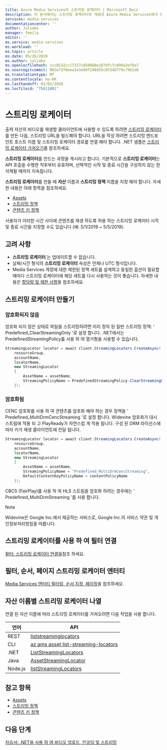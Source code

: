 ```yaml
---
title: Azure Media Services의 스트리밍 로케이터 | Microsoft Docs
description: 이 문서에서는 스트리밍 로케이터의 개념과 Azure Media Services에서 이러한 로케이터를 사용하는 방법을 설명합니다.
services: media-services
documentationcenter: ''
author: Juliako
manager: femila
editor: ''
ms.service: media-services
ms.workload: ''
ms.topic: article
ms.date: 05/26/2019
ms.author: juliako
ms.openlocfilehash: 1cc0132cc17217c858060e107dfcfc090a3ef8a7
ms.sourcegitcommit: 003e73f8eea1e3e9df248d55c65348779c79b1d6
ms.translationtype: MT
ms.contentlocale: ko-KR
ms.lasthandoff: 01/02/2020
ms.locfileid: "75611001"
---
```

# <a name="streaming-locators"></a>스트리밍 로케이터

출력 자산의 비디오를 재생할 클라이언트에 사용할 수 있도록 하려면 [스트리밍 로케이터](https://docs.microsoft.com/rest/api/media/streaminglocators)를 만든 다음, 스트리밍 URL을 빌드해야 합니다. URL을 작성 하려면 스트리밍 엔드포인트 호스트 이름 및 스트리밍 로케이터 경로를 연결 해야 합니다. .NET 샘플은 [스트리밍 로케이터 가져오기](stream-files-tutorial-with-api.md#get-a-streaming-locator)를 참조하세요.

**스트리밍 로케이터**를 만드는 과정을 게시라고 합니다. 기본적으로 **스트리밍 로케이터**는 API 호출을 수행한 직후부터 유효하며, 선택적인 시작 및 종료 시간을 구성하지 않는 한 삭제될 때까지 지속됩니다. 

**스트리밍 로케이터**를 만들 때 **자산** 이름과 **스트리밍 정책** 이름을 지정 해야 합니다. 자세한 내용은 아래 항목을 참조하세요.

* [Assets](assets-concept.md)
* [스트리밍 정책](streaming-policy-concept.md)
* [콘텐츠 키 정책](content-key-policy-concept.md)

사용자가 이러한 시간 사이에 콘텐츠를 재생 하도록 허용 하는 스트리밍 로케이터 시작 및 종료 시간을 지정할 수도 있습니다 (예: 5/1/2019 ~ 5/5/2019).  

## <a name="considerations"></a>고려 사항

* **스트리밍 로케이터** 는 업데이트할 수 없습니다. 
* 날짜/시간 형식의 **스트리밍 로케이터** 속성은 언제나 UTC 형식입니다.
* Media Services 계정에 대한 제한된 정책 세트를 설계하고 동일한 옵션이 필요할 때마다 스트리밍 로케이터에 해당 세트를 다시 사용하는 것이 좋습니다. 자세한 내용은 [할당량 및 제한 사항](limits-quotas-constraints.md)을 참조하세요.

## <a name="create-streaming-locators"></a>스트리밍 로케이터 만들기  

### <a name="not-encrypted"></a>암호화되지 않음

암호화 되지 않은 상태로 파일을 스트리밍하려면 미리 정의 된 일반 스트리밍 정책: ' Predefined_ClearStreamingOnly '로 설정 합니다. .NET에서는 PredefinedStreamingPolicy를 사용 하 여 열거형을 사용할 수 있습니다.

```csharp
StreamingLocator locator = await client.StreamingLocators.CreateAsync(
    resourceGroup,
    accountName,
    locatorName,
    new StreamingLocator
    {
        AssetName = assetName,
        StreamingPolicyName = PredefinedStreamingPolicy.ClearStreamingOnly
    });
```

### <a name="encrypted"></a>암호화됨 

CENC 암호화를 사용 하 여 콘텐츠를 암호화 해야 하는 경우 정책을 ' Predefined_MultiDrmCencStreaming '로 설정 합니다. Widevine 암호화가 대시 스트림에 적용 되 고 PlayReady가 자연스럽 게 적용 됩니다. 구성 된 DRM 라이선스에 따라 키가 재생 클라이언트에 전달 됩니다.

```csharp
StreamingLocator locator = await client.StreamingLocators.CreateAsync(
    resourceGroup,
    accountName,
    locatorName,
    new StreamingLocator
    {
        AssetName = assetName,
        StreamingPolicyName = "Predefined_MultiDrmCencStreaming",
        DefaultContentKeyPolicyName = contentPolicyName
    });
```

CBCS (FairPlay)를 사용 하 여 HLS 스트림을 암호화 하려는 경우에는 ' Predefined_MultiDrmStreaming '를 사용 합니다.

> [!NOTE]
> Widevine은 Google Inc.에서 제공하는 서비스로, Google Inc.의 서비스 약관 및 개인정보처리방침을 따릅니다.

## <a name="associate-filters-with-streaming-locators"></a>스트리밍 로케이터를 사용 하 여 필터 연결

[필터: 스트리밍 로케이터 연결을](filters-concept.md#associating-filters-with-streaming-locator)참조 하세요.

## <a name="filter-order-page-streaming-locator-entities"></a>필터, 순서, 페이지 스트리밍 로케이터 엔터티

[Media Services 엔터티 필터링, 순서 지정, 페이징](entities-overview.md)을 참조하세요.

## <a name="list-streaming-locators-by-asset-name"></a>자산 이름별 스트리밍 로케이터 나열

연결 된 자산 이름에 따라 스트리밍 로케이터를 가져오려면 다음 작업을 사용 합니다.

|언어|API|
|---|---|
|REST|[liststreaminglocators](https://docs.microsoft.com/rest/api/media/assets/liststreaminglocators)|
|CLI|[az ams asset list-streaming-locators](https://docs.microsoft.com/cli/azure/ams/asset?view=azure-cli-latest#az-ams-asset-list-streaming-locators)|
|.NET|[ListStreamingLocators](https://docs.microsoft.com/dotnet/api/microsoft.azure.management.media.assetsoperationsextensions.liststreaminglocators?view=azure-dotnet#Microsoft_Azure_Management_Media_AssetsOperationsExtensions_ListStreamingLocators_Microsoft_Azure_Management_Media_IAssetsOperations_System_String_System_String_System_String_)|
|Java|[AssetStreamingLocator](https://docs.microsoft.com/rest/api/media/assets/liststreaminglocators#assetstreaminglocator)|
|Node.js|[listStreamingLocators](https://docs.microsoft.com/javascript/api/@azure/arm-mediaservices/assets#liststreaminglocators-string--string--string--msrest-requestoptionsbase-)|

## <a name="also-see"></a>참고 항목

* [Assets](assets-concept.md)
* [스트리밍 정책](streaming-policy-concept.md)
* [콘텐츠 키 정책](content-key-policy-concept.md)

## <a name="next-steps"></a>다음 단계

[자습서: .NET을 사용 하 여 비디오 업로드, 인코딩 및 스트리밍](stream-files-tutorial-with-api.md)
